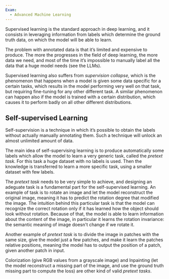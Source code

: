 ```yaml
---
Exam:
  - Advanced Machine Learning
---
```

Supervised learning is the standard approach in deep learning, and it consists in leveraging information from labels which determine the ground truth data, on which the model will be able to learn.

The problem with annotated data is that it’s limited and expensive to produce. The more the progresses in the field of deep learning, the more data we need, and most of the time it’s impossible to manually label all the data that a huge model needs (see the LLMs).

Supervised learning also suffers from *supervision collapse,* which is the phenomenon that happens when a model is given some data specific for a certain tasks, which results in the model performing very well on that task, but requiring fine-tuning for any other different task. A similar phenomenon can happen also if the model is trained with a certain distribution, which causes it to perform badly on all other different distributions.

## Self-supervised Learning

Self-supervision is a technique in which it’s possible to obtain the labels without actually manually annotating them. Such a technique will unlock an almost unlimited amount of data.

The main idea of self-supervising learning is to produce automatically some labels which allow the model to learn a very generic task, called the *pretext task.* For this task a huge dataset with no labels is used. Then the knowledge is transferred to learn a more specific task, using a smaller dataset with few labels. 

The *pretext task* needs to be very simple to achieve, and designing an adeguate task is a fundamental part for the self-supervised learning. An example of task is to rotate an image and let the model reconstruct the original image, meaning it has to predict the rotation degree that modified the image. The intuition behind this particular task is that the model can recognize the correct rotation only if it has learned how the object should look without rotation. Because of that, the model is able to learn information about the content of the image, in particular it learns the rotation invariance: the semantic meaning of image doesn't change if we rotate it.

Another example of *pretext task* is to divide the image in patches with the same size, give the model just a few patches, and make it learn the patches relative positions, meaning the model has to output the position of a patch, given another patch in input.

Colorization (give RGB values from a grayscale image) and Inpainting (let the model reconstruct a missing part of the image, and use the ground truth missing part to compute the loss) are other kind of valid *pretext tasks*.
